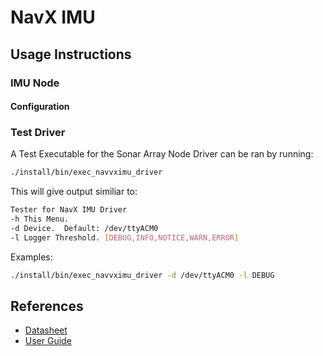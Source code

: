 # NavX IMU
## Usage Instructions
### IMU Node

#### Configuration


### Test Driver
A Test Executable for the Sonar Array Node Driver can be ran by running:
```bash
./install/bin/exec_navvximu_driver
```

This will give output similiar to:
```bash
Tester for NavX IMU Driver
-h This Menu.
-d Device.  Default: /dev/ttyACM0
-l Logger Threshold. [DEBUG,INFO,NOTICE,WARN,ERROR]

```

Examples:
```bash
./install/bin/exec_navvximu_driver -d /dev/ttyACM0 -l DEBUG

```

## References
- [Datasheet](ref/navX_MXP_Datasheet.pdf)
- [User Guide](ref/navX-MXP%20Robotics%20Navigation%20Sensor%20User%20Guide.pdf)